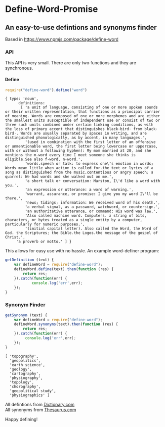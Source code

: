 # Define\-Word-Promise
## An easy\-to\-use defintions and synonyms finder

Based in https://www.npmjs.com/package/define-word 

### API
This API is very small. There are only two functions and they are synchronous.

#### Define
```javascript
require("define-word").define("word")
```

```
{ type: 'noun',
      definitions: 
       [ 'a unit of language, consisting of one or more spoken sounds or their written representation, that functions as a principal carrier of meaning. Words are composed of one or more morphemes and are either the smallest units susceptible of independent use or consist of two or three such units combined under certain linking conditions, as with the loss of primary accent that distinguishes black·bird· from black· bird·. Words are usually separated by spaces in writing, and are distinguished phonologically, as by accent, in many languages.',
         '(used in combination with the first letter of an offensive or unmentionable word, the first letter being lowercase or uppercase, with or without a following hyphen): My mom married at 20, and she mentions the m-word every time I meet someone she thinks is eligible.See also f-word, n-word.',
         'words.speech or talk: to express one\'s emotion in words; Words mean little when action is called for.the text or lyrics of a song as distinguished from the music.contentious or angry speech; a quarrel: We had words and she walked out on me.',
         'a short talk or conversation: Marston, I\'d like a word with you.',
         'an expression or utterance: a word of warning.',
         'warrant, assurance, or promise: I give you my word I\'ll be there.',
         'news; tidings; information: We received word of his death.',
         'a verbal signal, as a password, watchword, or countersign.',
         'an authoritative utterance, or command: His word was law.',
         'Also called machine word. Computers. a string of bits, characters, or bytes treated as a single entity by a computer, particularly for numeric purposes.',
         '(initial capital letter). Also called the Word, the Word of God. the Scriptures; the Bible.the Logos.the message of the gospel of Christ.',
     'a proverb or motto.' ] }
```

This allows for easy use with no hassle. An example word-definer program:

```javascript
getDefinition (text) {
    var defineWord = require("define-word");
    defineWord.define(text).then(function (res) {
        return res;
    }).catch(function(err) {
            console.log('err',err);
    });
}
```
        
### Synonym Finder
```javascript
getSynonym (text) {
    var defineWord = require("define-word");
    defineWord.synonyms(text).then(function (res) {
        return res;
    }).catch(function(err) {
         console.log('err',err);
    });
}
```
```
[ 'topography',
  'geopolitics',
  'earth science',
  'geology',
  'cartography',
  'physiography',
  'topology',
  'chorography',
  'geopolitical study',
  'physiographics' ]
```

All defintions from [Dictionary.com](http://www.dictionary.com/)    
All synonyms from [Thesaurus.com](http://www.thesaurus.com/)    

Happy defining!    
